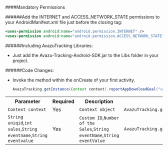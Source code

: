 ####Mandatory Permissions 

######Add the INTERNET and ACCESS_NETWORK_STATE permissions to your AndroidManifest.xml file just before the closing </manifest> tag:   

   ```xml
   <uses-permission android:name="android.permission.INTERNET" />      
   <uses-permission android:name="android.permission.ACCESS_NETWORK_STATE" />
   ```
    
######Including AvazuTracking Libraries:   
- Just add the Avazu-Tracking-Android-SDK.jar to the Libs folder in your project.  
   
######Code Changes:  
- Invoke the method within the onCreate of your first activity.

   ```java
   AvazuTracking.getInstance(Context context).reportAppDownloadGoal("uniqid",sales);   
   ```

<table cellspacing="0">
 <tr>
   <th>Parameter</th>
   <th>Required</th>
   <th>Description</th>
   <th>Example</th>
 </tr>
 <tr>
   <td><code>Context context</code></td>
   <td>Yes</td>
   <td><code>Context object</code></td>
   <td><code>AvazuTracking.getIntance(this);</code></td>
 </tr>
 <tr>
   <td><code>String uniqid</code>,<code>int sales</code>,<code>String eventname</code>,<code>String eventvalue</code></td>
   <td>Yes</td>
   <td><code>Custom ID</code>,<code>Number of the Sales</code>,<code>String eventName</code>,<code>String eventValue</code></td>
   <td><code>AvazuTracking.getIntance(this).reportAppDownLoadGoal("uniqid",sales,"eventname","eventvalue");</code></td>
 </tr>
</table>  

